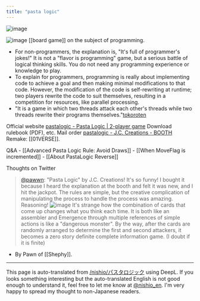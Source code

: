 ```yaml
---
title: "pasta logic"
---
```


![image](https://gyazo.com/df0bcf7c85549f132ec0340d4a5fcd91/thumb/1000)


![image](https://gyazo.com/3e5db4e43d2289e1327f504cbd4ad165/thumb/1000)
[[board game]] on the subject of programming.
- For non-programmers, the explanation is, "It's full of programmer's jokes!" It is not a "flavor is programming" game, but a serious battle of logical thinking skills. You do not need any programming experience or knowledge to play.
- To explain for programmers, programming is really about implementing code to achieve a goal and then making minimal modifications to that code. However, the modification of the code is self-rewriting at runtime; two players rewrite the code to suit themselves, resulting in a competition for resources, like parallel processing.
- "It is a game in which two threads attack each other's threads while two threads rewrite their programs themselves."[tokoroten](https://twitter.com/tokoroten/status/1327436042643771393)

Official website [pastalogic - Pasta Logic | 2-player game](https://pastalogic.com/) Download rulebook (PDF), etc.
Mail order [pastalogic - J.C. Creations - BOOTH](https://jccreates.booth.pm/items/2529954)
Remake: [[01VERSE]].

Q&A
    - [[Advanced Pasta Logic Rule: Avoid Draws]]
    - [[When MoveFlag is incremented]]
    - [[About PastaLogic Reverse]]

Thoughts on Twitter
> [@pawwn](https://twitter.com/pawwn/status/1381250185414594562?s=20&t=4SrofgCRB0a6JxlyKIvrmg): "Pasta Logic" by J.C. Creations!
> It's so funny!
> I bought it because I heard the explanation at the booth and felt it was new, and I hit the jackpot.
> The rules are simple, but the creative complication of manipulating the process to handle the process was amazing.
> Reasoning!
> ![image](https://pbs.twimg.com/media/EysvuCnVoAMt7fn.jpg)
> It's strange how the combination of cards that come up changes what you think each time.
>  It is both like an assembler and
>  Emergence through multiple references of simple actions is like a "dangerous monster".
>  By the way, after the cards are randomly arranged to determine the first and second attackers, it becomes a zero story definite complete information game. (I doubt if it is finite)
- By Pawn of [[Shephy]].

---
This page is auto-translated from [/nishio/パスタロジック](https://scrapbox.io/nishio/パスタロジック) using DeepL. If you looks something interesting but the auto-translated English is not good enough to understand it, feel free to let me know at [@nishio_en](https://twitter.com/nishio_en). I'm very happy to spread my thought to non-Japanese readers.